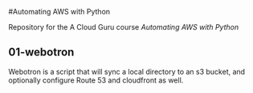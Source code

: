 #Automating AWS with Python

Repository for the A Cloud Guru course *Automating AWS with Python*

## 01-webotron

Webotron is a script that will sync a local directory to an s3 bucket, and optionally configure Route 53 and cloudfront as well.
